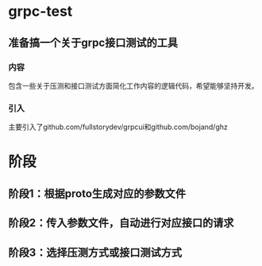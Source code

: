 # grpc-test

## 准备搞一个关于grpc接口测试的工具
### 内容
包含一些关于压测和接口测试方面简化工作内容的逻辑代码，希望能够坚持开发。

### 引入
主要引入了github.com/fullstorydev/grpcui和github.com/bojand/ghz

# 阶段
## 阶段1：根据proto生成对应的参数文件
## 阶段2：传入参数文件，自动进行对应接口的请求
## 阶段3：选择压测方式或接口测试方式